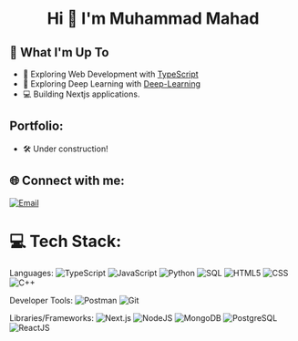 <h1 align="center">Hi 👋 I'm Muhammad Mahad</h1>

## 🚀 What I'm Up To

- 🤖 Exploring Web Development with [TypeScript](https://www.typescriptlang.org/docs/)
- 🤖 Exploring Deep Learning with [Deep-Learning](https://www.deeplearningbook.org/)
- 💻 Building Nextjs applications.

## Portfolio:
- 🛠 Under construction!

## 🌐 Connect with me:
[![Email](https://img.shields.io/badge/Gmail-D14836?style=for-the-badge&logo=gmail&logoColor=white)](mailto:muhammadmahad0808@gmail.com)

# 💻 Tech Stack:
Languages: 
![TypeScript](https://shields.io/badge/TypeScript-3178C6?logo=TypeScript&logoColor=FFF&style=flat-square) 
![JavaScript](https://img.shields.io/badge/javascript-%23323330.svg?style=for-the-badge&logo=javascript&logoColor=%23F7DF1E) 
![Python](https://img.shields.io/badge/python-%233776AB.svg?style=for-the-badge&logo=python&logoColor=white) 
![SQL](https://img.shields.io/badge/sql-%2307405e.svg?style=for-the-badge&logo=postgresql&logoColor=white) 
![HTML5](https://img.shields.io/badge/html5-%23E34F26.svg?style=for-the-badge&logo=html5&logoColor=white) 
![CSS](https://img.shields.io/badge/css-%231572B6.svg?style=for-the-badge&logo=css3&logoColor=white) 
![C++](https://img.shields.io/badge/-C++-blue?logo=cplusplus) 

Developer Tools: 
![Postman](https://img.shields.io/badge/Postman-FF6C37?style=for-the-badge&logo=postman&logoColor=white) 
![Git](https://img.shields.io/badge/git-%23F05033.svg?style=for-the-badge&logo=git&logoColor=white)

Libraries/Frameworks: 
![Next.js](https://img.shields.io/badge/next.js-000000?style=for-the-badge&logo=nextdotjs&logoColor=white) 
![NodeJS](https://img.shields.io/badge/node.js-6DA55F?style=for-the-badge&logo=node.js&logoColor=white)
![MongoDB](https://img.shields.io/badge/-MongoDB-13aa52?style=for-the-badge&logo=mongodb&logoColor=white) 
![PostgreSQL](https://img.shields.io/badge/PostgreSQL-316192?style=for-the-badge&logo=postgresql&logoColor=white) 
![ReactJS](https://img.shields.io/badge/react-%2320232a.svg?style=for-the-badge&logo=react&logoColor=%2361DAFB)  

